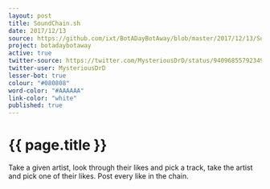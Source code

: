```yaml
---
layout: post
title: SoundChain.sh
date: 2017/12/13
source: https://github.com/ixt/BotADayBotAway/blob/master/2017/12/13/SoundChain.sh
project: botadaybotaway
active: true
twitter-source: https://twitter.com/MysteriousDrD/status/940968557923495936
twitter-user: MysteriousDrD
lesser-bot: true
colour: "#080808"
word-color: "#AAAAAA"
link-color: "white"
published: true
---
```

# {{ page.title }} 

Take a given artist, look through their likes and pick a track, take the artist and pick one of their likes. Post every like in the chain.

